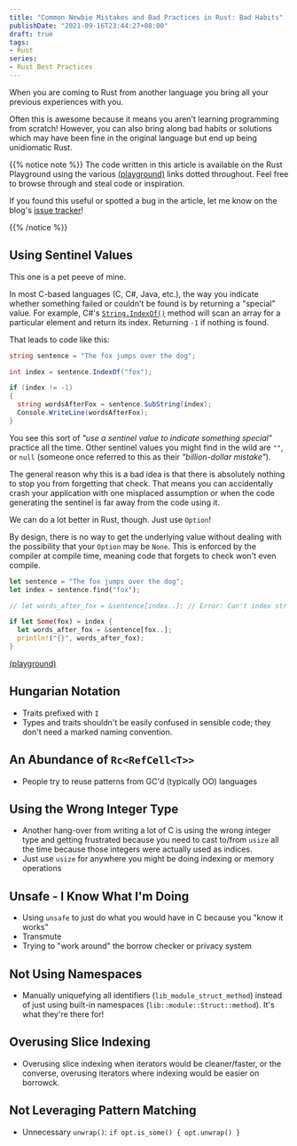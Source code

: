 ```yaml
---
title: "Common Newbie Mistakes and Bad Practices in Rust: Bad Habits"
publishDate: "2021-09-16T23:44:27+08:00"
draft: true
tags:
- Rust
series:
- Rust Best Practices
---
```


When you are coming to Rust from another language you bring all your previous
experiences with you.

Often this is awesome because it means you aren't learning programming from
scratch! However, you can also bring along bad habits or solutions which may
have been fine in the original language but end up being unidiomatic Rust.

{{% notice note %}}
The code written in this article is available on the Rust Playground using the
various [(playground)][playground] links dotted throughout. Feel free to browse
through and steal code or inspiration.

If you found this useful or spotted a bug in the article, let me know on the
blog's [issue tracker][issue]!

[issue]: https://github.com/Michael-F-Bryan/adventures.michaelfbryan.com/issues
[playground]: https://play.rust-lang.org/
{{% /notice %}}

## Using Sentinel Values

This one is a pet peeve of mine.

In most C-based languages (C, C#, Java, etc.), the way you indicate whether
something failed or couldn't be found is by returning a "special" value.  For
example, C#'s [`String.IndexOf()`][index-of] method will scan an array for a
particular element and return its index. Returning `-1` if nothing is found.

That leads to code like this:

```cs
string sentence = "The fox jumps over the dog";

int index = sentence.IndexOf("fox");

if (index != -1)
{
  string wordsAfterFox = sentence.SubString(index);
  Console.WriteLine(wordsAfterFox);
}
```

You see this sort of *"use a sentinel value to indicate something special"*
practice all the time. Other sentinel values you might find in the wild are
`""`, or `null` (someone once referred to this as their *"billion-dollar
mistake"*).

The general reason why this is a bad idea is that there is absolutely nothing to
stop you from forgetting that check. That means you can accidentally crash your
application with one misplaced assumption or when the code generating the
sentinel is far away from the code using it.

We can do a lot better in Rust, though. Just use `Option`!

By design, there is no way to get the underlying value without dealing with
the possibility that your `Option` may be `None`. This is enforced by the
compiler at compile time, meaning code that forgets to check won't even compile.

```rs
let sentence = "The fox jumps over the dog";
let index = sentence.find("fox");

// let words_after_fox = &sentence[index..]; // Error: Can't index str with Option<usize>

if let Some(fox) = index {
  let words_after_fox = &sentence[fox..];
  println!("{}", words_after_fox);
}
```

[(playground)](https://play.rust-lang.org/?version=stable&mode=debug&edition=2018&gist=ed6d6b8ebdd7581a95b0098258b4f371)

## Hungarian Notation

- Traits prefixed with `I`
- Types and traits shouldn't be easily confused in sensible code; they don't
  need a marked naming convention.

## An Abundance of `Rc<RefCell<T>>`

- People try to reuse patterns from GC'd (typically OO) languages

## Using the Wrong Integer Type

- Another hang-over from writing a lot of C is using the wrong integer type and
  getting frustrated because you need to cast to/from `usize` all the time
  because those integers were actually used as indices.
- Just use `usize` for anywhere you might be doing indexing or memory operations

## Unsafe - I Know What I'm Doing

- Using `unsafe` to just do what you would have in C because you "know it works"
- Transmute
- Trying to "work around" the borrow checker or privacy system

## Not Using Namespaces

- Manually uniquefying all identifiers (`lib_module_struct_method`) instead of
  just using built-in namespaces (`lib::module::Struct::method`). It's what
  they're there for!

## Overusing Slice Indexing

- Overusing slice indexing when iterators would be cleaner/faster, or the
  converse, overusing iterators where indexing would be easier on borrowck.

## Not Leveraging Pattern Matching

- Unnecessary `unwrap()`: `if opt.is_some() { opt.unwrap() }`

[post]: https://users.rust-lang.org/t/common-newbie-mistakes-or-bad-practices/64821
[index-of]: https://docs.microsoft.com/en-us/dotnet/api/system.string.indexof?view=net-5.0
